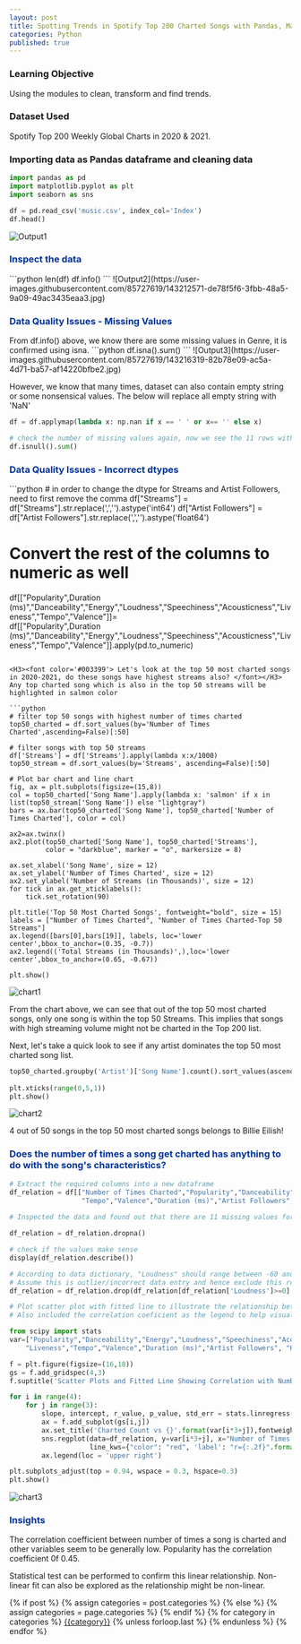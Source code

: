 ```yaml
---
layout: post
title: Spotting Trends in Spotify Top 200 Charted Songs with Pandas, Matplotlib and Seaborn
categories: Python
published: true
---
```


### Learning Objective
Using the modules to clean, transform and find trends.

### Dataset Used
Spotify Top 200 Weekly Global Charts in 2020 & 2021.

### Importing data as Pandas dataframe and cleaning data

```python
import pandas as pd
import matplotlib.pyplot as plt
import seaborn as sns

df = pd.read_csv('music.csv', index_col='Index')
df.head()
```
![Output1](https://user-images.githubusercontent.com/85727619/143212301-8e4ad921-a527-4116-84b7-5f5e5704e0db.jpg)

<H3><font color='#003399'> Inspect the data </font></H3>
```python
len(df)
df.info()
```
![Output2](https://user-images.githubusercontent.com/85727619/143212571-de78f5f6-3fbb-48a5-9a09-49ac3435eaa3.jpg)

<H3><font color='#003399'> Data Quality Issues - Missing Values </font></H3>
From df.info() above, we know there are some missing values in Genre, it is confirmed using isna.
```python
df.isna().sum()
```
![Output3](https://user-images.githubusercontent.com/85727619/143216319-82b78e09-ac5a-4d71-ba57-af14220bfbe2.jpg)

However, we know that many times, dataset can also contain empty string or some nonsensical values. 
The below will replace all empty string with 'NaN'
```python
df = df.applymap(lambda x: np.nan if x == ' ' or x== '' else x)

# check the number of missing values again, now we see the 11 rows with empty string
df.isnull().sum()
```

<H3><font color='#003399'> Data Quality Issues - Incorrect dtypes </font></H3>
```python
# in order to change the dtype for Streams and Artist Followers, need to first remove the comma
df["Streams"] = df["Streams"].str.replace(',','').astype('int64')
df["Artist Followers"] = df["Artist Followers"].str.replace(',','').astype('float64')

# Convert the rest of the columns to numeric as well
df[["Popularity",Duration (ms)","Danceability","Energy","Loudness","Speechiness","Acousticness","Liveness","Tempo","Valence"]]= \
df[["Popularity",Duration (ms)","Danceability","Energy","Loudness","Speechiness","Acousticness","Liveness","Tempo","Valence"]].apply(pd.to_numeric)
```

<H3><font color='#003399'> Let's look at the top 50 most charted songs in 2020-2021, do these songs have highest streams also? </font></H3>
Any top charted song which is also in the top 50 streams will be highlighted in salmon color

```python
# filter top 50 songs with highest number of times charted
top50_charted = df.sort_values(by='Number of Times Charted',ascending=False)[:50]

# filter songs with top 50 streams
df['Streams'] = df['Streams'].apply(lambda x:x/1000)
top50_stream = df.sort_values(by='Streams', ascending=False)[:50]

# Plot bar chart and line chart
fig, ax = plt.subplots(figsize=(15,8))
col = top50_charted['Song Name'].apply(lambda x: 'salmon' if x in list(top50_stream['Song Name']) else "lightgray")
bars = ax.bar(top50_charted['Song Name'], top50_charted['Number of Times Charted'], color = col)

ax2=ax.twinx()
ax2.plot(top50_charted['Song Name'], top50_charted['Streams'],
         color = "darkblue", marker = "o", markersize = 8)

ax.set_xlabel('Song Name', size = 12)
ax.set_ylabel('Number of Times Charted', size = 12)
ax2.set_ylabel('Number of Streams (in Thousands)', size = 12)
for tick in ax.get_xticklabels():
    tick.set_rotation(90)

plt.title('Top 50 Most Charted Songs', fontweight="bold", size = 15)
labels = ["Number of Times Charted", "Number of Times Charted-Top 50 Streams"]
ax.legend([bars[0],bars[19]], labels, loc='lower center',bbox_to_anchor=(0.35, -0.7))
ax2.legend(('Total Streams (in Thousands)',),loc='lower center',bbox_to_anchor=(0.65, -0.67))

plt.show()

```
![chart1](https://user-images.githubusercontent.com/85727619/143220675-6a6e7684-c133-41ed-9204-4f83f08dd93a.jpg)

From the chart above, we can see that out of the top 50 most charted songs, only one song is within the top 50 Streams. 
This implies that songs with high streaming volume might not be charted in the Top 200 list. 

Next, let's take a quick look to see if any artist dominates the top 50 most charted song list.

```python
top50_charted.groupby('Artist')['Song Name'].count().sort_values(ascending=True).plot(kind='barh',figsize=(16,9),
                                                                                     title="Artists of Top 50 Charted Songs")
plt.xticks(range(0,5,1))
plt.show()
```

![chart2](https://user-images.githubusercontent.com/85727619/143221767-af825ecf-afc8-413a-9f7c-336c1a79cc02.jpg)

4 out of 50 songs in the top 50 most charted songs belongs to Billie Eilish!


<H3><font color='#003399'> Does the number of times a song get charted has anything to do with the song's characteristics? </font></H3>

```python
# Extract the required columns into a new dataframe
df_relation = df[["Number of Times Charted","Popularity","Danceability","Energy","Loudness","Speechiness","Acousticness","Liveness",
                  "Tempo","Valence","Duration (ms)","Artist Followers", "Highest Charting Position"]]
                  
# Inspected the data and found out that there are 11 missing values for each columns, drop these 11 rows

df_relation = df_relation.dropna()

# check if the values make sense
display(df_relation.describe())

# According to data dictionary, "Loudness" should range between -60 and 0 but we have 1 song with loudness of 1.509
# Assume this is outlier/incorrect data entry and hence exclude this row from analysis
df_relation = df_relation.drop(df_relation[df_relation['Loudness']>=0].index)

# Plot scatter plot with fitted line to illustrate the relationship betwween number of times charted and other variables.
# Also included the correlation coeficient as the legend to help visualise the correlation

from scipy import stats
var=["Popularity","Danceability","Energy","Loudness","Speechiness","Acousticness",
    "Liveness","Tempo","Valence","Duration (ms)","Artist Followers", "Highest Charting Position"]

f = plt.figure(figsize=(16,18))
gs = f.add_gridspec(4,3)
f.suptitle('Scatter Plots and Fitted Line Showing Correlation with Number of Times Charted', va='bottom', size = 15, weight ='bold')

for i in range(4):
    for j in range(3):
        slope, intercept, r_value, p_value, std_err = stats.linregress(df_relation["Number of Times Charted"], df_relation[var[i*3+j]])
        ax = f.add_subplot(gs[i,j])
        ax.set_title('Charted Count vs {}'.format(var[i*3+j]),fontweight ='bold')
        sns.regplot(data=df_relation, y=var[i*3+j], x="Number of Times Charted", ax=ax, ci=95, 
                    line_kws={"color": "red", 'label': "r={:.2f}".format(r_value)})
        ax.legend(loc = 'upper right')

plt.subplots_adjust(top = 0.94, wspace = 0.3, hspace=0.3)
plt.show()

```

![chart3](https://user-images.githubusercontent.com/85727619/143225359-6bfae85e-2547-4b49-9ba8-32e72842d25c.png)

<H3><font color='#003399'> Insights </font></H3>

The correlation coefficient between number of times a song is charted and other variables seem to be generally low. Popularity has the correlation coefficient 0f 0.45.

Statistical test can be performed to confirm this linear relationship. Non-linear fit can also be explored as the relationship might be non-linear.


<div class="post-categories">
  {% if post %}
    {% assign categories = post.categories %}
  {% else %}
    {% assign categories = page.categories %}
  {% endif %}
  {% for category in categories %}
  <a href="{{site.baseurl}}/categories/#{{category|slugize}}">{{category}}</a>
  {% unless forloop.last %}&nbsp;{% endunless %}
  {% endfor %}
</div>
